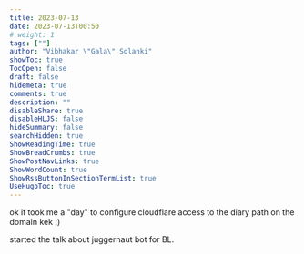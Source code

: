```yaml
---
title: 2023-07-13
date: 2023-07-13T00:50
# weight: 1
tags: [""]
author: "Vibhakar \"Gala\" Solanki"
showToc: true
TocOpen: false
draft: false
hidemeta: true
comments: true
description: ""
disableShare: true
disableHLJS: false
hideSummary: false
searchHidden: true
ShowReadingTime: true
ShowBreadCrumbs: true
ShowPostNavLinks: true
ShowWordCount: true
ShowRssButtonInSectionTermList: true
UseHugoToc: true
---
```

ok it took me a "day" to configure cloudflare access to the diary path on the domain kek :) 

started the talk about juggernaut bot for BL.
